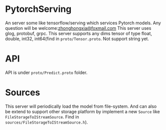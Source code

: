 # PytorchServing
An server some like tensorflow/serving which services Pytorch models.
Any question will be welcome:zhonghongxia@foxmail.com
This server uses glog, protobuf, grpc.
This server supports any dims tensor of type float, double, int32, int64(find in `proto/Tensor.proto`. Not support string yet.

# API
API is under `proto/Predict.proto` folder.

# Sources
This server will periodically load the model from file-system. And can also be extend to support other storage platform by implement a new `Source` like `FileStorageToIStreamSource`. Find in `sources/FileStorageToIStreamSource.h`).


